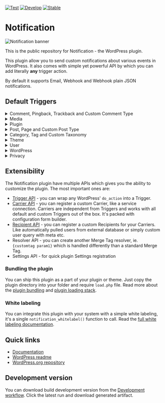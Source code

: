 [![Test](https://github.com/BracketSpace/Notification/workflows/Test/badge.svg)](https://github.com/BracketSpace/Notification/actions?query=workflow%3ATest)
[![Develop](https://github.com/BracketSpace/Notification/workflows/Develop/badge.svg)](https://github.com/BracketSpace/Notification/actions?query=workflow%3ADevelop)
[![Stable](https://github.com/BracketSpace/Notification/workflows/Stable/badge.svg)](https://github.com/BracketSpace/Notification/actions?query=workflow%3AStable)

# Notification

![Notification banner](https://bracketspace.com/extras/notification/banner.png)

This is the public repository for Notification - the WordPress plugin.

This plugin allow you to send custom notifications about various events in WordPress. It also comes with simple yet powerful API by which you can add literally **any** trigger action.

By default it supports Email, Webhook and Webhook plain JSON notifications.

## Default Triggers

<details>
<summary>Comment, Pingback, Trackback and Custom Comment Type</summary>

This covers all the comment types. Use `comment`, `pingback`, `trackback`, `another_comment_type` instead of the `{comment_type_slug}`.

| Trigger name | Trigger slug |
| :--- | :--- |
| Comment added | `comment/{comment_type_slug}/added` |
| Comment approved | `comment/{comment_type_slug}/approved` |
| Comment replied | `comment/{comment_type_slug}/replied` |
| Comment spammed | `comment/{comment_type_slug}/spammed` |
| Comment trashed | `comment/{comment_type_slug}/trashed` |
| Comment unapproved | `comment/{comment_type_slug}/unapproved` |
| Comment published | `comment/{comment_type_slug}/published` |

</details>

<details>
<summary>Media</summary>

| Trigger name | Trigger slug |
| :--- | :--- |
| Media added | `media/added` |
| Media trashed | `media/trashed` |
| Media updated | `media/updated` |

</details>

<details>
<summary>Plugin</summary>

| Trigger name | Trigger slug |
| :--- | :--- |
| Plugin activated | `plugin/activated` |
| Plugin deactivated | `plugin/deactivated` |
| Plugin installed | `plugin/installed` |
| Plugin removed | `plugin/removed` |
| Plugin updated | `plugin/updated` |

</details>

<details>
<summary>Post, Page and Custom Post Type</summary>

This covers all the custom post types, as well. Use `post`, `page`, `product`, `another_post_type` instead of the `{post_type_slug}`.

| Trigger name | Trigger slug |
| :--- | :--- |
| Post added | `post/{post_type_slug}/added` |
| Post saved as a draft | `post/{post_type_slug}/drafted` |
| Post sent for review | `post/{post_type_slug}/pending` |
| Post approved | `post/{post_type_slug}/approved` |
| Post published | `post/{post_type_slug}/published` |
| Post trashed | `post/{post_type_slug}/trashed` |
| Post updated | `post/{post_type_slug}/updated` |
| Post scheduled | `post/{post_type_slug}/scheduled` |

</details>

<details>
<summary>Category, Tag and Custom Taxonomy</summary>

This covers all the taxonomies. Use `category`, `post_tag`, `another_taxonomy` instead of the `{taxonomy_slug}`.

| Trigger name | Trigger slug |
| :--- | :--- |
| Taxonomy term created | `taxonomny/{taxonomy_slug}/created` |
| Taxonomy term deleted | `taxonomny/{taxonomy_slug}/deleted` |
| Taxonomy term updated | `taxonomny/{taxonomy_slug}/updated` |

</details>

<details>
<summary>Theme</summary>

| Trigger name | Trigger slug |
| :--- | :--- |
| Theme installed | `theme/installed` |
| Theme switched | `theme/switched` |
| Theme updated | `theme/updated` |

</details>

<details>
<summary>User</summary>

| Trigger name | Trigger slug |
| :--- | :--- |
| User deleted | `user/deleted` |
| User login | `user/login` |
| User login failed | `user/login_failed` |
| User logout | `user/logout` |
| User password changed | `user/password_changed` |
| User password reset request | `user/password_reset_request` |
| User profile updated | `user/profile_updated` |
| User role changed | `user/role_changed` |

</details>

<details>
<summary>WordPress</summary>

| Trigger name | Trigger slug |
| :--- | :--- |
| Available updates | `wordpress/updates_available` |
| WordPress updated | `wordpress/updated` |

</details>

<details>
<summary>Privacy</summary>

| Trigger name | Trigger slug |
| :--- | :--- |
| Personal Data erased | `privacy/data-erased` |
| Personal Data erase request | `privacy/data-erase-request` |
| Personal Data exported | `privacy/data-exported` |
| Personal Data export request | `privacy/data-export-request` |

</details>

## Extensibility

The Notification plugin have multiple APIs which gives you the ability to customize the plugin. The most important ones are:

  - [Trigger API](https://docs.bracketspace.com/notification/developer/triggers/custom-trigger) - you can wrap any WordPress' `do_action` into a Trigger.
  - [Carrier API](https://docs.bracketspace.com/notification/developer/carriers/custom-carrier) - you can register a custom Carrier, like a service connection. Carriers are independent from Triggers and works with   all default and custom Triggers out of the box. It's packed with configuration form builder.
  - [Recipient API](https://docs.bracketspace.com/notification/developer/recipients/custom-recipient) - you can register a custom Recipients for your Carriers. Like automatically pulled users from external database or simply custom user query with meta etc.
  - Resolver API - you can create another Merge Tag resolver, ie. `{customtag param1}` which is handled differently than a standard Merge Tag.
  - Settings API - for quick plugin Settings registration

### Bundling the plugin

You can ship this plugin as a part of your plugin or theme. Just copy the plugin directory into your folder and require `load.php` file. Read more about the [plugin bundling](https://docs.bracketspace.com/notification/developer/general/bundling) and [plugin loading stack](https://docs.bracketspace.com/notification/developer/general/plugin-loading-chain).

### White labeling

You can integrate this plugin with your system with a simple white labeling, it's a single `notification_whitelabel()` function to call. Read the [full white labeling documentation](https://docs.bracketspace.com/notification/developer/general/white-label-mode).

## Quick links

* [Documentation](https://docs.bracketspace.com/notification/)
* [WordPress readme](https://github.com/BracketSpace/Notification/blob/master/readme.txt)
* [WordPress.org repository](https://wordpress.org/plugins/notification/)

## Development version

You can download build development version from the [Development workflow](https://github.com/BracketSpace/Notification/actions?query=workflow%3ADevelop). Click the latest run and download generated artifact.
